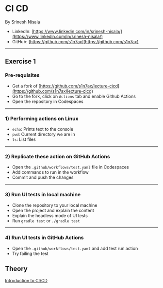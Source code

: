 # CI CD

By Srinesh Nisala

- LinkedIn: [https://www.linkedin.com/in/srinesh-nisala/](https://www.linkedin.com/in/srinesh-nisala/)
- GitHub: [https://github.com/s1n7ax](https://github.com/s1n7ax)

---

## Exercise 1

### Pre-requisites

- Get a fork of [https://github.com/s1n7ax/lecture-cicd](https://github.com/s1n7ax/lecture-cicd)
- Go to the fork, click on `Actions` tab and enable Github Actions
- Open the repository in Codespaces

---

### 1) Performing actions on Linux

- `echo`: Prints text to the console
- `pwd`: Current directory we are in
- `ls`: List files

---

### 2) Replicate these action on GitHub Actions

- Open the `.github/workflows/test.yaml` file in Codespaces
- Add commands to run in the workflow
- Commit and push the changes

---

### 3) Run UI tests in local machine

- Clone the repository to your local machine
- Open the project and explain the content
- Explain the headless mode of UI tests
- Run `gradle test` or `./gradle test`

---

### 4) Run UI tests in GitHub Actions

- Open the `.github/workflows/test.yaml` and add test run action
- Try failing the test

## Theory

[Introduction to CI/CD](https://notes.s1n7ax.com/docs/Lectures/Intruduction%20to%20CICD)
